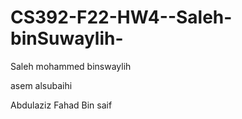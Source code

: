 # CS392-F22-HW4--Saleh-binSuwaylih-
Saleh mohammed binswaylih

asem alsubaihi

Abdulaziz Fahad Bin saif
